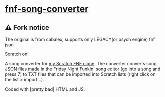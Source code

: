 # [fnf-song-converter](https://thetemmi.github.io/scratch-fnf-fork/)

## ⚠️ Fork notice

The original is from cabalex, supports only LEGACY(or psych engine) fnf json

Scratch on!

A song converter for [my Scratch FNF clone](https://scratch.mit.edu/projects/1210906975/). The converter converts song JSON files made in the [Friday Night Funkin'](https://ninja-muffin24.itch.io/funkin) song editor (go into a song and press 7) to TXT files that can be imported into Scratch lists (right click on the list > import...).

Coded with [pretty bad] HTML and JS.
